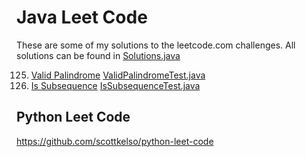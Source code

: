 # Java Leet Code

These are some of my solutions to the leetcode.com challenges. All solutions can be found in [Solutions.java](src/main/java/org/kainos/ea/Solutions.java)

125. [Valid Palindrome](https://leetcode.com/problems/valid-palindrome/) [ValidPalindromeTest.java](src/test/java/ValidPalindromeTest.java)
392. [Is Subsequence](https://leetcode.com/problems/is-subsequence/) [IsSubsequenceTest.java](src/test/java/IsSubsequenceTest.java)

## Python Leet Code
https://github.com/scottkelso/python-leet-code